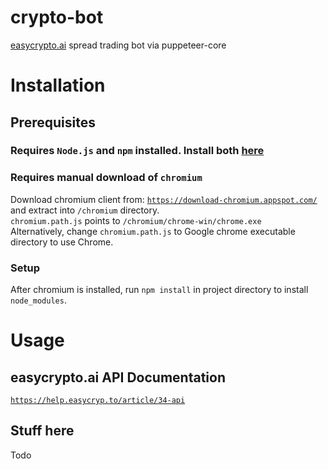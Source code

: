 # crypto-bot
<a href="https://easycrypto.ai/">easycrypto.ai</a> spread trading bot via puppeteer-core 

# Installation
## Prerequisites
### Requires ``Node.js`` and ``npm`` installed. Install both <a href="https://www.npmjs.com/get-npm"><b>here</b></a>
### Requires manual download of ``chromium``
Download chromium client from: <a href="https://download-chromium.appspot.com/">``https://download-chromium.appspot.com/``</a> and extract into ``/chromium`` directory.\
``chromium.path.js`` points to ``/chromium/chrome-win/chrome.exe``\
Alternatively, change ``chromium.path.js`` to Google chrome executable directory to use Chrome.
### Setup
After chromium is installed, run ``npm install`` in project directory to install ``node_modules``.

# Usage
## easycrypto.ai API Documentation
<a href="https://help.easycryp.to/article/34-api">``https://help.easycryp.to/article/34-api``</a>


## Stuff here
Todo
